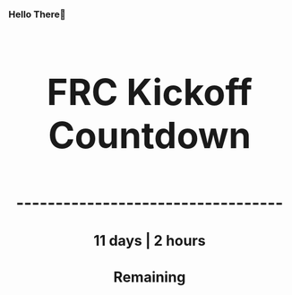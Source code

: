 ### Hello There👋

<!---START-TIMER--->
<h3 align='center' style='font-size: 64px;'>FRC Kickoff Countdown</h3>
<h3 align='center' style='font-size: 30px;'>----------------------------------</h3>
<h3 align='center' style='font-size: 25px;'>11 days | 2 hours</h3>
<h3 align='center' style='font-size: 25px;'>Remaining</h3>
<!---END-TIMER--->
